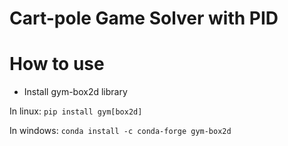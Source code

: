 # Cart-pole Game Solver with PID

# How to use
* Install gym-box2d library

In linux: `pip install gym[box2d]`

In windows: `conda install -c conda-forge gym-box2d`